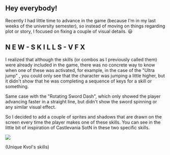 ## Hey everybody!

Recently I had little time to advance in the game (because I'm in my last weeks of the university semester), so instead of moving on things regarding plot or story, I focused on fixing a couple of visual details. :smiley:

## N E W - S K I L L S - V F X

I realized that although the skills (or combos as I previously called them) were already included in the game, there was no concrete way to know when one of these was activated, for example, in the case of the "Ultra jump" , you could only see that the character was jumping a little higher, but it didn't show that he was completing a sequence of keys for a skill or something.

Same case with the "Rotating Sword Dash", which only showed the player advancing faster in a straight line, but didn't show the sword spinning or any similar visual effect.

So I decided to add a couple of sprites and shadows that are drawn on the screen every time the player makes one of these skills. You can see in the little bit of inspiration of Castlevania SotN in these two specific skills.

<div class="image-container">

![](https://s1.gifyu.com/images/Devlog-100---Kvols-new-vfx.gif)

(Unique Kvol's skills)

</div>
